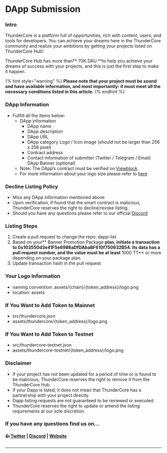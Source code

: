 # DApp Submission

### Intro

ThunderCore is a platform full of opportunities, rich with content, users, and tools for developers. You can achieve your dreams here in the ThunderCore community and realize your ambitions by getting your projects listed on ThunderCore Hub!&#x20;

ThunderCore Hub has more than** 70K DAU **to help you achieve your dreams of success with your projects, and this is just the first step to make it happen.&#x20;

{% hint style="warning" %}
**Please note that your project must be sound and have available information, and most importantly: it must meet all the necessary conditions listed in this article.**
{% endhint %}

### **DApp Information**

* Fullfill all the items below:
  * DApp information
    * DApp name&#x20;
    * DApp description&#x20;
    * DApp URL
    * DApp category Logo / Icon image (should not be larger than 256 x 256 pixel)&#x20;
    * Contract address&#x20;
    * Contact information of submitter (Twitter / Telegram / Email) DApp Banner (optional)
  * Note: The DApp’s contract must be verified on [Viewblock ](https://viewblock.io/thundercore)
  * For more information about your logo size please refer to [here](logo-size-submission-guideline.md)&#x20;

### Decline Listing Policy

* Miss any DApp information mentioned above
* Upon verification, if found that the smart contract is malicious, ThunderCore reserves the right to decline/revoke listing.&#x20;
* Should you have any questions please refer to our official [Discord](https://discord.com/invite/5EbxXfw)

### Listing Steps

1. Create a pull request to change the repo: dapp-list
2. Based on your** Banner Promotion Package **plan, initiate a transaction to **0x103550d3e41F5e6986aDfDAbaBF610f750932B54**. Its data has a pull request number, and the value must be at least** 1000 TT** or more depending on your package plan.
3. Update transaction hash in the pull request

### Your Logo Information

* naming convention: assets/{chain}/{token\_address}/logo.png
* location: assets

### If You Want to Add Token to Mainnet

* src/thundercore.json&#x20;
* assets/thundercore/{token\_address}/logo.png

### If You Want to Add Token to Testnet

* src/thundercore-testnet.json
* assets/thundercore-testnet/{token\_address}/logo.png

### Disclaimer

* If your project has not been updated for a period of time or is found to be malicious, ThunderCore reserves the right to remove it from the ThunderCore Hub.
* If your Dapp is listed, it does not mean that ThunderCore has a partnership with your project directly.
* Dapp listing requests are not guaranteed to be reviewed or executed.
* ThunderCore reserves the right to update or amend the listing requirements at our sole discretion.

### If you have any questions find us on...&#x20;

#### :thumbsup:  [Twitter](https://twitter.com/ThunderProtocol)   |  [Discord](https://discord.com/invite/cJ3FgtxtvT)  |  [Website](https://www.thundercore.com/#/)

###

###





****
